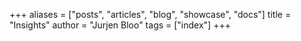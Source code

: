 +++
aliases = ["posts", "articles", "blog", "showcase", "docs"]
title = "Insights"
author = "Jurjen Bloo"
tags = ["index"]
+++

